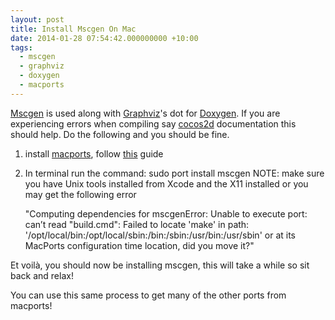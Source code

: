 ```yaml
---
layout: post
title: Install Mscgen On Mac
date: 2014-01-28 07:54:42.000000000 +10:00
tags:
  - mscgen
  - graphviz
  - doxygen
  - macports
---
```

[Mscgen](http://www.mcternan.me.uk/mscgen/) is used along with [Graphviz](http://www.graphviz.org/)'s dot for [Doxygen](http://www.stack.nl/~dimitri/doxygen/). If you are experiencing errors when compiling say [cocos2d](http://www.cocos2d-iphone.org/) documentation this should help. Do the following and you should be fine.

1. install [macports](http://www.macports.org/), follow [this](http://www.macports.org/install.php) guide
2. In terminal run the command: sudo port install mscgen
NOTE: make sure you have Unix tools installed from Xcode and the X11 installed or you may get the following error

	"Computing dependencies for mscgenError: Unable to execute port: can’t read "build.cmd": Failed to locate 'make' in path: '/opt/local/bin:/opt/local/sbin:/bin:/sbin:/usr/bin:/usr/sbin' or at its MacPorts configuration time location, did you move it?"

Et voilà, you should now be installing mscgen, this will take a while so sit back and relax!

You can use this same process to get many of the other ports from macports!
